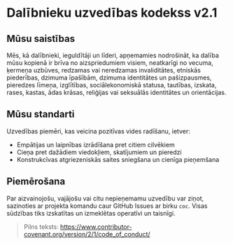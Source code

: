 
# Dalībnieku uzvedības kodekss v2.1

## Mūsu saistības
Mēs, kā dalībnieki, ieguldītāji un līderi, apņemamies nodrošināt, ka dalība mūsu kopienā ir brīva no aizspriedumiem visiem, neatkarīgi no vecuma, ķermeņa uzbūves, redzamas vai neredzamas invaliditātes, etniskās piederības, dzimuma īpašībām, dzimuma identitātes un pašizpausmes, pieredzes līmeņa, izglītības, sociālekonomiskā statusa, tautības, izskata, rases, kastas, ādas krāsas, reliģijas vai seksuālās identitātes un orientācijas.

## Mūsu standarti
Uzvedības piemēri, kas veicina pozitīvas vides radīšanu, ietver:
- Empātijas un laipnības izrādīšana pret citiem cilvēkiem
- Cieņa pret dažādiem viedokļiem, skatījumiem un pieredzi
- Konstrukcīvas atgriezeniskās saites sniegšana un cienīga pieņemšana

## Piemērošana
Par aizvainojošu, vajājošu vai citu nepieņemamu uzvedību var ziņot, sazinoties ar projekta komandu caur GitHub Issues ar birku `coc`. Visas sūdzības tiks izskatītas un izmeklētas operatīvi un taisnīgi.

> Pilns teksts: https://www.contributor-covenant.org/version/2/1/code_of_conduct/ 
